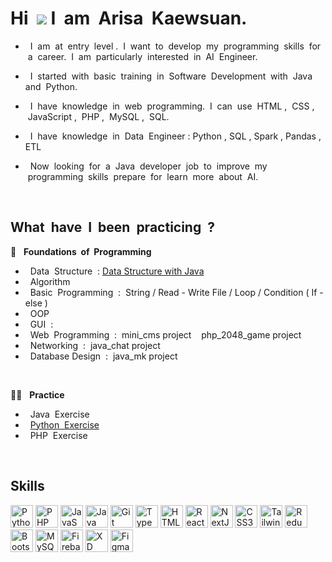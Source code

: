 Hi &nbsp;![](https://user-images.githubusercontent.com/18350557/176309783-0785949b-9127-417c-8b55-ab5a4333674e.gif)&nbsp;I &nbsp;am &nbsp;Arisa &nbsp;Kaewsuan.
======================================================================================================================================
   - &nbsp; I &nbsp;am &nbsp;at &nbsp;entry &nbsp;level . &nbsp;I &nbsp;want &nbsp;to &nbsp;develop &nbsp;my &nbsp;programming &nbsp;skills &nbsp;for &nbsp;a &nbsp;career. &nbsp;I &nbsp;am &nbsp;particularly &nbsp;interested &nbsp;in &nbsp;AI &nbsp;Engineer.
    
   - &nbsp; I &nbsp;started &nbsp;with &nbsp;basic &nbsp;training &nbsp;in &nbsp;Software &nbsp;Development &nbsp;with &nbsp;Java and &nbsp;Python.
     
   - &nbsp; I &nbsp;have &nbsp;knowledge &nbsp;in &nbsp;web &nbsp;programming. &nbsp;I &nbsp;can &nbsp;use &nbsp;HTML , &nbsp;CSS , &nbsp;JavaScript , &nbsp;PHP , &nbsp;MySQL , &nbsp;SQL.

   - &nbsp; I &nbsp;have &nbsp;knowledge &nbsp;in &nbsp;Data &nbsp;Engineer : Python , SQL , Spark , Pandas , ETL
    
   - &nbsp; Now &nbsp;looking &nbsp;for &nbsp;a &nbsp;Java &nbsp;developer &nbsp;job &nbsp;to &nbsp;improve &nbsp;my &nbsp;programming &nbsp;skills &nbsp;prepare &nbsp;for &nbsp;learn &nbsp;more &nbsp;about &nbsp;AI.

<br/>

What &nbsp;have &nbsp;I &nbsp;been &nbsp;practicing &nbsp;?
--------------------------------------
🧠 &nbsp; **Foundations &nbsp;of &nbsp;Programming**
  -  &nbsp; Data  &nbsp;Structure &nbsp;:&nbsp;[Data Structure with Java](https://github.com/Arisa-Kaewsuan/Datastructure_Java)
  -  &nbsp; Algorithm
  -  &nbsp; Basic &nbsp;Programming &nbsp;:&nbsp; String / Read - Write File / Loop / Condition ( If - else )
  -  &nbsp; OOP 
  -  &nbsp; GUI &nbsp;:&nbsp;
  -  &nbsp; Web &nbsp;Programming  &nbsp;:&nbsp; mini_cms project &nbsp;&nbsp; php_2048_game project
  -  &nbsp; Networking &nbsp;:&nbsp; java_chat project
  -  &nbsp; Database Design &nbsp;:&nbsp; java_mk project
    
<br/>

👩‍💻 &nbsp; **Practice**
  -  &nbsp; Java &nbsp;Exercise 
  -  &nbsp; [Python &nbsp;Exercise](https://github.com/Arisa-Kaewsuan/Python_Tutorial/tree/main) 
  -  &nbsp; PHP &nbsp;Exercise

<br/>

Skills 
--------------------------------------
<p align="left">
<a href="https://www.python.org/" target="_blank" rel="noreferrer"><img src="https://raw.githubusercontent.com/danielcranney/readme-generator/main/public/icons/skills/python-colored.svg" width="36" height="36" alt="Python" /></a>
<a href="https://www.php.net/" target="_blank" rel="noreferrer"><img src="https://raw.githubusercontent.com/danielcranney/readme-generator/main/public/icons/skills/php-colored.svg" width="36" height="36" alt="PHP" /></a>
<a href="https://developer.mozilla.org/en-US/docs/Web/JavaScript" target="_blank" rel="noreferrer"><img src="https://raw.githubusercontent.com/danielcranney/readme-generator/main/public/icons/skills/javascript-colored.svg" width="36" height="36" alt="JavaScript" /></a>
<a href="https://www.oracle.com/java/" target="_blank" rel="noreferrer"><img src="https://raw.githubusercontent.com/danielcranney/readme-generator/main/public/icons/skills/java-colored.svg" width="36" height="36" alt="Java" /></a>
<a href="https://git-scm.com/" target="_blank" rel="noreferrer"><img src="https://raw.githubusercontent.com/danielcranney/readme-generator/main/public/icons/skills/git-colored.svg" width="36" height="36" alt="Git" /></a>
<a href="https://www.typescriptlang.org/" target="_blank" rel="noreferrer"><img src="https://raw.githubusercontent.com/danielcranney/readme-generator/main/public/icons/skills/typescript-colored.svg" width="36" height="36" alt="TypeScript" /></a>
<a href="https://developer.mozilla.org/en-US/docs/Glossary/HTML5" target="_blank" rel="noreferrer"><img src="https://raw.githubusercontent.com/danielcranney/readme-generator/main/public/icons/skills/html5-colored.svg" width="36" height="36" alt="HTML5" /></a>
<a href="https://reactjs.org/" target="_blank" rel="noreferrer"><img src="https://raw.githubusercontent.com/danielcranney/readme-generator/main/public/icons/skills/react-colored.svg" width="36" height="36" alt="React" /></a>
<a href="https://nextjs.org/docs" target="_blank" rel="noreferrer"><img src="https://raw.githubusercontent.com/danielcranney/readme-generator/main/public/icons/skills/nextjs-colored.svg" width="36" height="36" alt="NextJs" /></a>
<a href="https://www.w3.org/TR/CSS/#css" target="_blank" rel="noreferrer"><img src="https://raw.githubusercontent.com/danielcranney/readme-generator/main/public/icons/skills/css3-colored.svg" width="36" height="36" alt="CSS3" /></a>
<a href="https://tailwindcss.com/" target="_blank" rel="noreferrer"><img src="https://raw.githubusercontent.com/danielcranney/readme-generator/main/public/icons/skills/tailwindcss-colored.svg" width="36" height="36" alt="TailwindCSS" /></a>
<a href="https://redux.js.org/" target="_blank" rel="noreferrer"><img src="https://raw.githubusercontent.com/danielcranney/readme-generator/main/public/icons/skills/redux-colored.svg" width="36" height="36" alt="Redux" /></a>
<a href="https://getbootstrap.com/" target="_blank" rel="noreferrer"><img src="https://raw.githubusercontent.com/danielcranney/readme-generator/main/public/icons/skills/bootstrap-colored.svg" width="36" height="36" alt="Bootstrap" /></a>
<a href="https://www.mysql.com/" target="_blank" rel="noreferrer"><img src="https://raw.githubusercontent.com/danielcranney/readme-generator/main/public/icons/skills/mysql-colored.svg" width="36" height="36" alt="MySQL" /></a>
<a href="https://firebase.google.com/" target="_blank" rel="noreferrer"><img src="https://raw.githubusercontent.com/danielcranney/readme-generator/main/public/icons/skills/firebase-colored.svg" width="36" height="36" alt="Firebase" /></a>
<a href="https://www.adobe.com/uk/products/xd.html" target="_blank" rel="noreferrer"><img src="https://raw.githubusercontent.com/danielcranney/readme-generator/main/public/icons/skills/xd-colored.svg" width="36" height="36" alt="XD" /></a>
<a href="https://www.figma.com/" target="_blank" rel="noreferrer"><img src="https://raw.githubusercontent.com/danielcranney/readme-generator/main/public/icons/skills/figma-colored.svg" width="36" height="36" alt="Figma" /></a>
</p>
                    
                 
